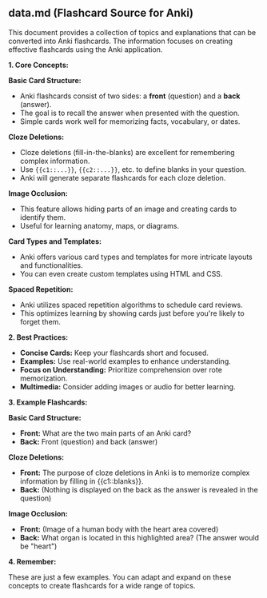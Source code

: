 ## data.md (Flashcard Source for Anki)

This document provides a collection of topics and explanations that can be converted into Anki flashcards. The information focuses on creating effective flashcards using the Anki application.

**1. Core Concepts:**

**Basic Card Structure:**

* Anki flashcards consist of two sides: a **front** (question) and a **back** (answer).
* The goal is to recall the answer when presented with the question.
* Simple cards work well for memorizing facts, vocabulary, or dates.

**Cloze Deletions:**

* Cloze deletions (fill-in-the-blanks) are excellent for remembering complex information.
* Use `{{c1::...}}`, `{{c2::...}}`, etc. to define blanks in your question.
* Anki will generate separate flashcards for each cloze deletion.

**Image Occlusion:**

* This feature allows hiding parts of an image and creating cards to identify them.
* Useful for learning anatomy, maps, or diagrams.

**Card Types and Templates:**

* Anki offers various card types and templates for more intricate layouts and functionalities.
* You can even create custom templates using HTML and CSS.

**Spaced Repetition:**

* Anki utilizes spaced repetition algorithms to schedule card reviews.
* This optimizes learning by showing cards just before you're likely to forget them.

**2. Best Practices:**

* **Concise Cards:** Keep your flashcards short and focused.
* **Examples:** Use real-world examples to enhance understanding.
* **Focus on Understanding:** Prioritize comprehension over rote memorization.
* **Multimedia:** Consider adding images or audio for better learning.

**3. Example Flashcards:**

**Basic Card Structure:**

* **Front:** What are the two main parts of an Anki card?
* **Back:** Front (question) and back (answer)

**Cloze Deletions:**

* **Front:** The purpose of cloze deletions in Anki is to memorize complex information by filling in {{c1::blanks}}.
* **Back:**  (Nothing is displayed on the back as the answer is revealed in the question)

**Image Occlusion:**

* **Front:** (Image of a human body with the heart area covered)
* **Back:** What organ is located in this highlighted area? (The answer would be "heart")

**4. Remember:**

These are just a few examples. You can adapt and expand on these concepts to create flashcards for a wide range of topics. 
